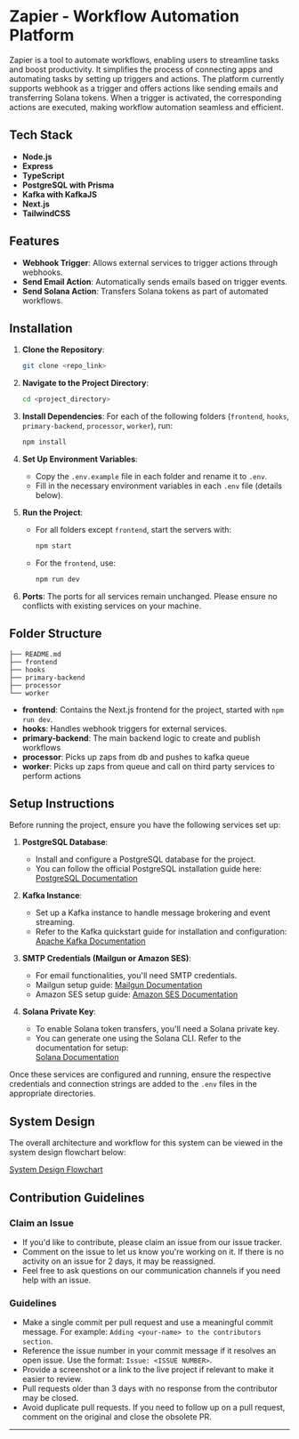 
# Zapier - Workflow Automation Platform

Zapier is a tool to automate workflows, enabling users to streamline tasks and boost productivity. It simplifies the process of connecting apps and automating tasks by setting up triggers and actions. The platform currently supports webhook as a trigger and offers actions like sending emails and transferring Solana tokens. When a trigger is activated, the corresponding actions are executed, making workflow automation seamless and efficient.

## Tech Stack
- **Node.js**
- **Express**
- **TypeScript**
- **PostgreSQL with Prisma**
- **Kafka with KafkaJS**
- **Next.js**
- **TailwindCSS**

## Features
- **Webhook Trigger**: Allows external services to trigger actions through webhooks.
- **Send Email Action**: Automatically sends emails based on trigger events.
- **Send Solana Action**: Transfers Solana tokens as part of automated workflows.

## Installation

1. **Clone the Repository**:
   ```bash
   git clone <repo_link>
   ```

2. **Navigate to the Project Directory**:
   ```bash
   cd <project_directory>
   ```

3. **Install Dependencies**:
   For each of the following folders (`frontend`, `hooks`, `primary-backend`, `processor`, `worker`), run:
   ```bash
   npm install
   ```

4. **Set Up Environment Variables**:
   - Copy the `.env.example` file in each folder and rename it to `.env`.
   - Fill in the necessary environment variables in each `.env` file (details below).

5. **Run the Project**:
   - For all folders except `frontend`, start the servers with:
     ```bash
     npm start
     ```
   - For the `frontend`, use:
     ```bash
     npm run dev
     ```

6. **Ports**:
   The ports for all services remain unchanged. Please ensure no conflicts with existing services on your machine.

## Folder Structure

```
├── README.md
├── frontend
├── hooks
├── primary-backend
├── processor
└── worker
```

- **frontend**: Contains the Next.js frontend for the project, started with `npm run dev`.
- **hooks**: Handles webhook triggers for external services.
- **primary-backend**: The main backend logic to create and publish workflows
- **processor**: Picks up zaps from db and pushes to kafka queue
- **worker**: Picks up zaps from queue and call on third party services to perform actions

## Setup Instructions

Before running the project, ensure you have the following services set up:

1. **PostgreSQL Database**:
   - Install and configure a PostgreSQL database for the project.
   - You can follow the official PostgreSQL installation guide here:  
     [PostgreSQL Documentation](https://www.postgresql.org/docs/)

2. **Kafka Instance**:
   - Set up a Kafka instance to handle message brokering and event streaming.
   - Refer to the Kafka quickstart guide for installation and configuration:  
     [Apache Kafka Documentation](https://kafka.apache.org/quickstart)

3. **SMTP Credentials (Mailgun or Amazon SES)**:
   - For email functionalities, you'll need SMTP credentials.
   - Mailgun setup guide: [Mailgun Documentation](https://documentation.mailgun.com/en/latest/)
   - Amazon SES setup guide: [Amazon SES Documentation](https://docs.aws.amazon.com/ses/latest/DeveloperGuide/Welcome.html)

4. **Solana Private Key**:
   - To enable Solana token transfers, you'll need a Solana private key.
   - You can generate one using the Solana CLI. Refer to the documentation for setup:  
     [Solana Documentation](https://docs.solana.com/cli/install-solana-cli-tools)

Once these services are configured and running, ensure the respective credentials and connection strings are added to the `.env` files in the appropriate directories.

## System Design

The overall architecture and workflow for this system can be viewed in the system design flowchart below:

[System Design Flowchart](https://lucid.app/lucidchart/bc168a94-3730-4c21-b5ea-44d51d5e41eb/edit?viewport_loc=-725%2C-862%2C3759%2C2149%2C0_0&invitationId=inv_74fbcb0f-bea8-41fd-921b-3408cf4cd5a9)

## Contribution Guidelines

### Claim an Issue
- If you'd like to contribute, please claim an issue from our issue tracker.
- Comment on the issue to let us know you're working on it. If there is no activity on an issue for 2 days, it may be reassigned.
- Feel free to ask questions on our communication channels if you need help with an issue.

### Guidelines
- Make a single commit per pull request and use a meaningful commit message. For example: `Adding <your-name> to the contributors section`.
- Reference the issue number in your commit message if it resolves an open issue. Use the format: `Issue: <ISSUE NUMBER>`.
- Provide a screenshot or a link to the live project if relevant to make it easier to review.
- Pull requests older than 3 days with no response from the contributor may be closed.
- Avoid duplicate pull requests. If you need to follow up on a pull request, comment on the original and close the obsolete PR.


---
